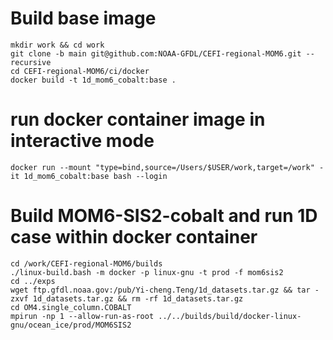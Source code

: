 # Build base image
```console
mkdir work && cd work
git clone -b main git@github.com:NOAA-GFDL/CEFI-regional-MOM6.git --recursive
cd CEFI-regional-MOM6/ci/docker
docker build -t 1d_mom6_cobalt:base .
```

# run docker container image in interactive mode 
```console
docker run --mount "type=bind,source=/Users/$USER/work,target=/work" -it 1d_mom6_cobalt:base bash --login
```

# Build MOM6-SIS2-cobalt and run 1D case within docker container
```console
cd /work/CEFI-regional-MOM6/builds
./linux-build.bash -m docker -p linux-gnu -t prod -f mom6sis2
cd ../exps
wget ftp.gfdl.noaa.gov:/pub/Yi-cheng.Teng/1d_datasets.tar.gz && tar -zxvf 1d_datasets.tar.gz && rm -rf 1d_datasets.tar.gz
cd OM4.single_column.COBALT
mpirun -np 1 --allow-run-as-root ../../builds/build/docker-linux-gnu/ocean_ice/prod/MOM6SIS2
```
